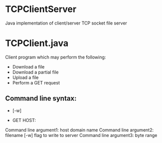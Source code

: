 # TCPClientServer
Java implementation of client/server TCP socket file server

TCPClient.java
=========
Client program which may perform the following:
 * Download a file
 * Download a partial file
 * Upload a file
 * Perform a GET request

 Command line syntax:
 --------------------
 * <hostname> [-w] <filename> <byteRange>

 * GET <filename> <HTTPVersion>
   HOST: <hostname>


Command line argument1: host domain name
Command line argument2: filename [-w] flag to write to server
Command line argument3: byte range

